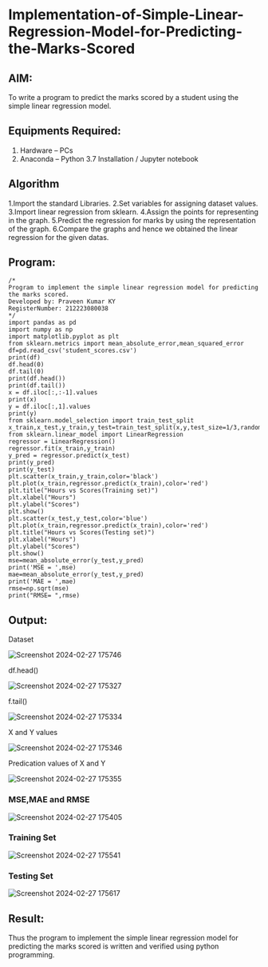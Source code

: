 # Implementation-of-Simple-Linear-Regression-Model-for-Predicting-the-Marks-Scored

## AIM:
To write a program to predict the marks scored by a student using the simple linear regression model.

## Equipments Required:
1. Hardware – PCs
2. Anaconda – Python 3.7 Installation / Jupyter notebook

## Algorithm
1.Import the standard Libraries.
2.Set variables for assigning dataset values.
3.Import linear regression from sklearn.
4.Assign the points for representing in the graph.
5.Predict the regression for marks by using the representation of the graph.
6.Compare the graphs and hence we obtained the linear regression for the given datas.


## Program:
```
/*
Program to implement the simple linear regression model for predicting the marks scored.
Developed by: Praveen Kumar KY
RegisterNumber: 212223080038
*/
import pandas as pd
import numpy as np
import matplotlib.pyplot as plt
from sklearn.metrics import mean_absolute_error,mean_squared_error
df=pd.read_csv('student_scores.csv')
print(df)
df.head(0)
df.tail(0)
print(df.head())
print(df.tail())
x = df.iloc[:,:-1].values
print(x)
y = df.iloc[:,1].values
print(y)
from sklearn.model_selection import train_test_split
x_train,x_test,y_train,y_test=train_test_split(x,y,test_size=1/3,random_state=0)
from sklearn.linear_model import LinearRegression
regressor = LinearRegression()
regressor.fit(x_train,y_train)
y_pred = regressor.predict(x_test)
print(y_pred)
print(y_test)
plt.scatter(x_train,y_train,color='black')
plt.plot(x_train,regressor.predict(x_train),color='red')
plt.title("Hours vs Scores(Training set)")
plt.xlabel("Hours")
plt.ylabel("Scores")
plt.show()
plt.scatter(x_test,y_test,color='blue')
plt.plot(x_train,regressor.predict(x_train),color='red')
plt.title("Hours vs Scores(Testing set)")
plt.xlabel("Hours")
plt.ylabel("Scores")
plt.show()
mse=mean_absolute_error(y_test,y_pred)
print('MSE = ',mse)
mae=mean_absolute_error(y_test,y_pred)
print('MAE = ',mae)
rmse=np.sqrt(mse)
print("RMSE= ",rmse)

```

## Output:
Dataset


![Screenshot 2024-02-27 175746](https://github.com/MOHAMEDFARIKH1/Implementation-of-Simple-Linear-Regression-Model-for-Predicting-the-Marks-Scored/assets/160568234/31317b6c-77da-46e8-913c-46c14d3c8e5e)

df.head()


![Screenshot 2024-02-27 175327](https://github.com/MOHAMEDFARIKH1/Implementation-of-Simple-Linear-Regression-Model-for-Predicting-the-Marks-Scored/assets/160568234/f9500330-c2cb-4bc9-a574-de0974b8a53f)

f.tail()


![Screenshot 2024-02-27 175334](https://github.com/MOHAMEDFARIKH1/Implementation-of-Simple-Linear-Regression-Model-for-Predicting-the-Marks-Scored/assets/160568234/70fb9e73-ecf3-4793-bb35-e3620603d5d3)

X and Y values


![Screenshot 2024-02-27 175346](https://github.com/MOHAMEDFARIKH1/Implementation-of-Simple-Linear-Regression-Model-for-Predicting-the-Marks-Scored/assets/160568234/10b4cade-4dd8-4f80-b6a3-a5ea612dc38b)

Predication values of X and Y


![Screenshot 2024-02-27 175355](https://github.com/MOHAMEDFARIKH1/Implementation-of-Simple-Linear-Regression-Model-for-Predicting-the-Marks-Scored/assets/160568234/d1db4c18-8c23-488a-a124-1807cd1f0de8)

### MSE,MAE and RMSE


![Screenshot 2024-02-27 175405](https://github.com/MOHAMEDFARIKH1/Implementation-of-Simple-Linear-Regression-Model-for-Predicting-the-Marks-Scored/assets/160568234/2bb8a767-2018-4bd2-b6a0-ee0decbbda84)

### Training Set


![Screenshot 2024-02-27 175541](https://github.com/MOHAMEDFARIKH1/Implementation-of-Simple-Linear-Regression-Model-for-Predicting-the-Marks-Scored/assets/160568234/a8e1d0da-307f-4ada-ae2f-e85cd1cd9143)

### Testing Set


![Screenshot 2024-02-27 175617](https://github.com/MOHAMEDFARIKH1/Implementation-of-Simple-Linear-Regression-Model-for-Predicting-the-Marks-Scored/assets/160568234/5a41b3d9-dc27-44aa-8974-0388a5d35669)


## Result:
Thus the program to implement the simple linear regression model for predicting the marks scored is written and verified using python programming.
